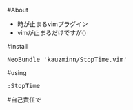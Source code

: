 #About
* 時が止まるvimプラグイン
* vimが止まるだけですが()

#install
<pre>
NeoBundle 'kauzminn/StopTime.vim'
</pre>


#using
<pre>
:StopTime
</pre>

#自己責任で

